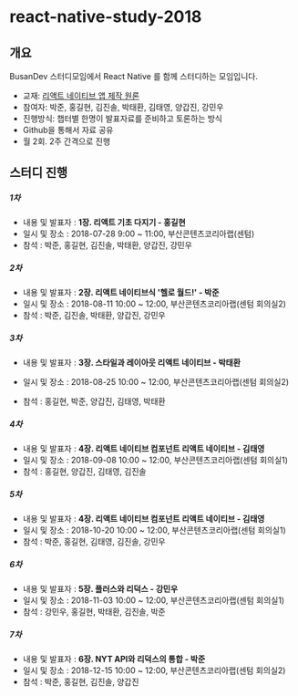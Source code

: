 # react-native-study-2018
 ## 개요
 BusanDev 스터디모임에서 React Native 를 함께 스터디하는 모임입니다.
 * 교재: [리액트 네이티브 앱 제작 원론](https://book.naver.com/bookdb/book_detail.nhn?bid=13287335)
* 참여자: 박준, 홍길현, 김진솔, 박태환, 김태영, 양갑진, 강민우
* 진행방식: 챕터별 한명이 발표자료를 준비하고 토론하는 방식
* Github을 통해서 자료 공유
* 월 2회. 2주 간격으로 진행
 ## 스터디 진행
 ##### 1차
 * 내용 및 발표자 : **1장. 리액트 기초 다지기 - 홍길현**
* 일시 및 장소 : 2018-07-28 9:00 ~ 11:00, 부산콘텐츠코리아랩(센텀)
* 참석 : 박준, 홍길현, 김진솔, 박태환, 양갑진, 강민우
 ##### 2차
 - 내용 및 발표자 : **2장. 리액트 네이티브식 '헬로 월드!'  - 박준**
 - 일시 및 장소 : 2018-08-11 10:00 ~ 12:00, 부산콘텐츠코리아랩(센텀 회의실2)
 - 참석 : 박준, 김진솔, 박태환, 양갑진, 강민우
   ​
 ##### 3차
 - 내용 및 발표자 : **3장. 스타일과 레이아웃 리액트 네이티브  - 박태환**

- 일시 및 장소 : 2018-08-25 10:00 ~ 12:00, 부산콘텐츠코리아랩(센텀 회의실2)

- 참석 : 홍길현, 박준, 양갑진, 김태영, 박태환


##### 4차

- 내용 및 발표자 : **4장. 리액트 네이티브 컴포넌트 리액트 네이티브  - 김태영**
- 일시 및 장소 : 2018-09-08 10:00 ~ 12:00, 부산콘텐츠코리아랩(센텀 회의실1)
- 참석 : 홍길현, 양갑진, 김태영, 김진솔

##### 5차

- 내용 및 발표자 : **4장. 리액트 네이티브 컴포넌트 리액트 네이티브  - 김태영**
- 일시 및 장소 : 2018-10-20 10:00 ~ 12:00, 부산콘텐츠코리아랩(센텀 회의실1)
- 참석 : 박준, 홍길현, 김태영, 김진솔, 강민우

##### 6차

- 내용 및 발표자 : **5장. 플러스와 리덕스  - 강민우**
- 일시 및 장소 : 2018-11-03 10:00 ~ 12:00, 부산콘텐츠코리아랩(센텀 회의실1)
- 참석 : 강민우, 홍길현, 박태환, 김진솔, 박준



##### 7차

- 내용 및 발표자 : **6장. NYT API와 리덕스의 통합 - 박준**
- 일시 및 장소 : 2018-12-15 10:00 ~ 12:00, 부산콘텐츠코리아랩(센텀 회의실2)
- 참석 : 박준, 홍길현, 김진솔, 양갑진
